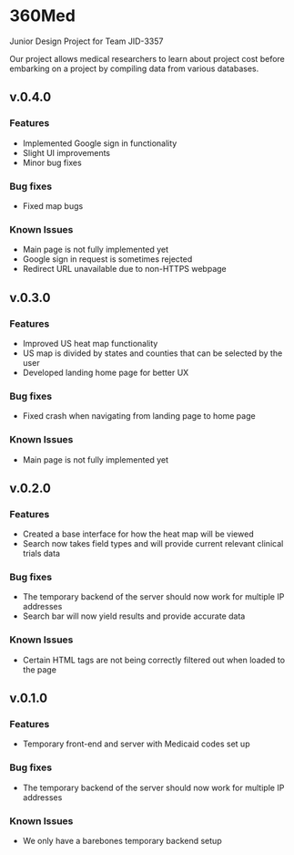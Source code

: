 # 360Med
Junior Design Project for Team JID-3357

Our project allows medical researchers to learn about project cost before embarking on a project by compiling data from various databases.

## v.0.4.0

### Features
- Implemented Google sign in functionality
- Slight UI improvements
- Minor bug fixes

### Bug fixes
- Fixed map bugs

### Known Issues
- Main page is not fully implemented yet
- Google sign in request is sometimes rejected
- Redirect URL unavailable due to non-HTTPS webpage



## v.0.3.0

### Features
- Improved US heat map functionality 
- US map is divided by states and counties that can be selected by the user
- Developed landing home page for better UX

### Bug fixes
- Fixed crash when navigating from landing page to home page

### Known Issues
- Main page is not fully implemented yet

## v.0.2.0

### Features
- Created a base interface for how the heat map will be viewed
- Search now takes field types and will provide current relevant clinical trials data

### Bug fixes
- The temporary backend of the server should now work for multiple IP addresses
- Search bar will now yield results and provide accurate data

### Known Issues
- Certain HTML tags are not being correctly filtered out when loaded to the page

## v.0.1.0

### Features
- Temporary front-end and server with Medicaid codes set up

### Bug fixes
- The temporary backend of the server should now work for multiple IP addresses

### Known Issues
- We only have a barebones temporary backend setup


